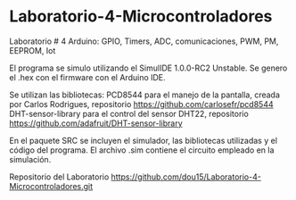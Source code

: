 # Laboratorio-4-Microcontroladores
Laboratorio # 4 Arduino: GPIO, Timers, ADC, comunicaciones, PWM, PM, EEPROM, Iot

El programa se simulo utilizando el SimulIDE 1.0.0-RC2 Unstable. 
Se genero el .hex con el firmware con el Arduino IDE.

Se utilizan las bibliotecas:
   PCD8544 para el manejo de la pantalla, creada por Carlos Rodrigues, repositorio https://github.com/carlosefr/pcd8544
   DHT-sensor-library para el control del sensor DHT22, repositorio https://github.com/adafruit/DHT-sensor-library

En el paquete SRC se incluyen el simulador, las bibliotecas utilizadas y el código del programa.
El archivo .sim contiene el circuito empleado en la simulación.

Repositorio del Laboratorio https://github.com/dou15/Laboratorio-4-Microcontroladores.git
